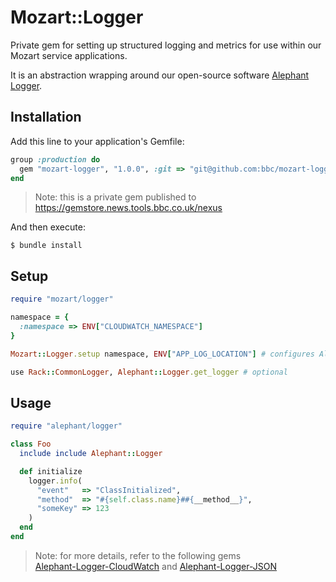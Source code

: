 # Mozart::Logger

Private gem for setting up structured logging and metrics for use within our Mozart service applications.

It is an abstraction wrapping around our open-source software [Alephant Logger](https://github.com/BBC-News/alephant-logger).

## Installation

Add this line to your application's Gemfile:

```ruby
group :production do
  gem "mozart-logger", "1.0.0", :git => "git@github.com:bbc/mozart-logger.git"
end
```

> Note: this is a private gem published to  
> https://gemstore.news.tools.bbc.co.uk/nexus  

And then execute:

    $ bundle install

## Setup

```rb
require "mozart/logger"

namespace = { 
  :namespace => ENV["CLOUDWATCH_NAMESPACE"]
}

Mozart::Logger.setup namespace, ENV["APP_LOG_LOCATION"] # configures Alephant Logger

use Rack::CommonLogger, Alephant::Logger.get_logger # optional
```

## Usage

```rb
require "alephant/logger"

class Foo
  include include Alephant::Logger

  def initialize
    logger.info(
      "event"   => "ClassInitialized",
      "method"  => "#{self.class.name}##{__method__}",
      "someKey" => 123
    )
  end
end
```

> Note: for more details, refer to the following gems  
> [Alephant-Logger-CloudWatch](https://github.com/BBC-News/alephant-logger-cloudwatch) and [Alephant-Logger-JSON](https://github.com/BBC-News/alephant-logger-json)
